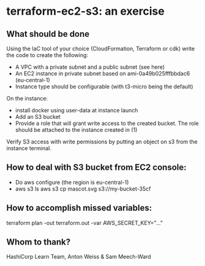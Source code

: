 # terraform-ec2-s3: an exercise 

## What should be done
Using the IaC tool of your choice (CloudFormation, Terraform or cdk) write the code to create the following:
* A VPC with a private subnet and a public subnet (see here)
* An EC2 instance in private subnet based on ami-0a49b025fffbbdac6 (eu-central-1)
* Instance type should be configurable (with t3-micro being the default)

On the instance:
* install docker using user-data at instance launch
* Add an S3 bucket 
* Provide a role that will grant write access to the created bucket. The role should be attached to the instance created in (1)

Verify S3 access with write permissions by putting an object on s3 from the instance terminal.

## How to deal with S3 bucket from EC2 console:
* Do aws configure (the region is eu-central-1)
* aws s3 ls 
  aws s3 cp mascot.svg s3://my-bucket-35cf

## How to accomplish missed variables:
terraform plan -out terraform.out -var AWS_SECRET_KEY="..."

## Whom to thank? 
HashiCorp Learn Team, Anton Weiss & Sam Meech-Ward

